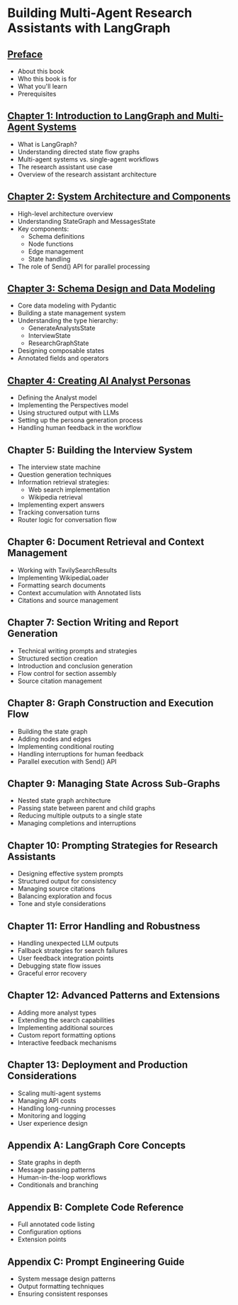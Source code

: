 # Building Multi-Agent Research Assistants with LangGraph

## [Preface](ch00_preface.md)
- About this book
- Who this book is for
- What you'll learn
- Prerequisites

## [Chapter 1: Introduction to LangGraph and Multi-Agent Systems](ch01.md)
- What is LangGraph?
- Understanding directed state flow graphs
- Multi-agent systems vs. single-agent workflows
- The research assistant use case
- Overview of the research assistant architecture

## [Chapter 2: System Architecture and Components](ch02.md)
- High-level architecture overview
- Understanding StateGraph and MessagesState
- Key components:
  - Schema definitions
  - Node functions
  - Edge management
  - State handling
- The role of Send() API for parallel processing

## [Chapter 3: Schema Design and Data Modeling](ch03.md)
- Core data modeling with Pydantic
- Building a state management system
- Understanding the type hierarchy:
  - GenerateAnalystsState
  - InterviewState
  - ResearchGraphState
- Designing composable states
- Annotated fields and operators

## [Chapter 4: Creating AI Analyst Personas](ch04.md)
- Defining the Analyst model
- Implementing the Perspectives model
- Using structured output with LLMs
- Setting up the persona generation process
- Handling human feedback in the workflow

## Chapter 5: Building the Interview System
- The interview state machine
- Question generation techniques
- Information retrieval strategies:
  - Web search implementation
  - Wikipedia retrieval
- Implementing expert answers
- Tracking conversation turns
- Router logic for conversation flow

## Chapter 6: Document Retrieval and Context Management
- Working with TavilySearchResults
- Implementing WikipediaLoader
- Formatting search documents
- Context accumulation with Annotated lists
- Citations and source management

## Chapter 7: Section Writing and Report Generation
- Technical writing prompts and strategies
- Structured section creation
- Introduction and conclusion generation
- Flow control for section assembly
- Source citation management

## Chapter 8: Graph Construction and Execution Flow
- Building the state graph
- Adding nodes and edges
- Implementing conditional routing
- Handling interruptions for human feedback
- Parallel execution with Send() API

## Chapter 9: Managing State Across Sub-Graphs
- Nested state graph architecture
- Passing state between parent and child graphs
- Reducing multiple outputs to a single state
- Managing completions and interruptions

## Chapter 10: Prompting Strategies for Research Assistants
- Designing effective system prompts
- Structured output for consistency
- Managing source citations
- Balancing exploration and focus
- Tone and style considerations

## Chapter 11: Error Handling and Robustness
- Handling unexpected LLM outputs
- Fallback strategies for search failures
- User feedback integration points
- Debugging state flow issues
- Graceful error recovery

## Chapter 12: Advanced Patterns and Extensions
- Adding more analyst types
- Extending the search capabilities
- Implementing additional sources
- Custom report formatting options
- Interactive feedback mechanisms

## Chapter 13: Deployment and Production Considerations
- Scaling multi-agent systems
- Managing API costs
- Handling long-running processes
- Monitoring and logging
- User experience design

## Appendix A: LangGraph Core Concepts
- State graphs in depth
- Message passing patterns
- Human-in-the-loop workflows
- Conditionals and branching

## Appendix B: Complete Code Reference
- Full annotated code listing
- Configuration options
- Extension points

## Appendix C: Prompt Engineering Guide
- System message design patterns
- Output formatting techniques
- Ensuring consistent responses
